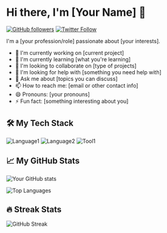 # Hi there, I'm [Your Name] 👋

[![GitHub followers](https://img.shields.io/github/followers/yourusername?label=Follow&style=social)](https://github.com/yourusername)
[![Twitter Follow](https://img.shields.io/twitter/follow/yourhandle?style=social)](https://twitter.com/yourhandle)

I'm a [your profession/role] passionate about [your interests]. 

- 🔭 I'm currently working on [current project]
- 🌱 I'm currently learning [what you're learning]
- 👯 I'm looking to collaborate on [type of projects]
- 🤔 I'm looking for help with [something you need help with]
- 💬 Ask me about [topics you can discuss]
- 📫 How to reach me: [email or other contact info]
- 😄 Pronouns: [your pronouns]
- ⚡ Fun fact: [something interesting about you]

## 🛠️ My Tech Stack

![Language1](https://img.shields.io/badge/-Language1-blue?style=flat&logo=language1logo)
![Language2](https://img.shields.io/badge/-Language2-green?style=flat&logo=language2logo)
![Tool1](https://img.shields.io/badge/-Tool1-red?style=flat&logo=tool1logo)

## 📈 My GitHub Stats

![Your GitHub stats](https://github-readme-stats.vercel.app/api?username=yourusername&show_icons=true&theme=radical)

![Top Languages](https://github-readme-stats.vercel.app/api/top-langs/?username=yourusername&layout=compact)

## 🔥 Streak Stats

![GitHub Streak](https://github-readme-streak-stats.herokuapp.com/?user=yourusername)
